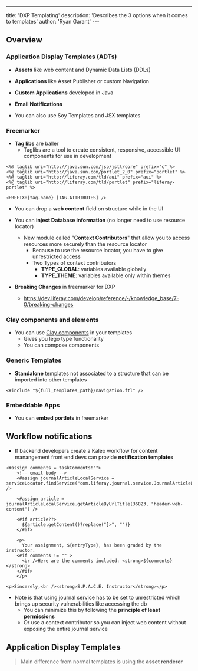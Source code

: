 ---
title: 'DXP Templating'
description: 'Describes the 3 options when it comes to templates'
author: 'Ryan Garant'
---<article id="1">

## Overview

### Application Display Templates (ADTs)

-   **Assets** like web content and Dynamic Data Lists (DDLs)
-   **Applications** like Asset Publisher or custom Navigation
-   **Custom Applications** developed in Java
-   **Email Notifications**

-   You can also use Soy Templates and JSX templates

### Freemarker

-   **Tag libs** are baller
    -   Taglibs are a tool to create consistent, responsive, accessible UI
        components for use in development

```htmlmixed
<%@ taglib uri="http://java.sun.com/jsp/jstl/core" prefix="c" %>
<%@ taglib uri="http://java.sun.com/portlet_2_0" prefix="portlet" %>
<%@ taglib uri="http://liferay.com/tld/aui" prefix="aui" %>
<%@ taglib uri="http://liferay.com/tld/portlet" prefix="liferay-portlet" %>

<PREFIX:{tag-name} [TAG-ATTRIBUTES] />
```

-   You can drop a **web content** field on structure while in the UI
-   You can **inject Database information** (no longer need to use resource locator)

    -   New module called "**Context Contributors**" that allow you to access resources more securely than the resource locator
        -   Because to use the resource locator, you have to give unrestricted access
        -   Two Types of context contributors
            -   **TYPE_GLOBAL**: variables available globally
            -   **TYPE_THEME**: variables available only within themes

-   **Breaking Changes** in freemarker for DXP
    -   https://dev.liferay.com/develop/reference/-/knowledge_base/7-0/breaking-changes

### Clay components and elements

-   You can use [Clay components](https://claycss.com/) in your templates
    -   Gives you lego type functionality
    -   You can compose components

### Generic Templates

-   **Standalone** templates not associated to a structure that can be imported into other templates

```htmlmixed
<#include "${full_templates_path}/navigation.ftl" />
```

### Embeddable Apps

-   You can **embed portlets** in freemarker

</article>

<article id="2">

## Workflow notifications

-   If backend developers create a Kaleo workflow for content manangement front end devs can provide **notification templates**

```htmlmixed
<#assign comments = taskComments!"">
    <!-- email body -->
    <#assign journalArticleLocalService = serviceLocator.findService("com.liferay.journal.service.JournalArticleLocalService") />

    <#assign article = journalArticleLocalService.getArticleByUrlTitle(36823, "header-web-content") />

    <#if article??>
      ${article.getContent()?replace("]>", "")}
    </#if>

    <p>
      Your assignment, ${entryType}, has been graded by the instructor.
    <#if comments != "" >
      <br />Here are the comments included: <strong>${comments}</strong>
    </#if>
    </p>

<p>Sincerely,<br /><strong>S.P.A.C.E. Instructor</strong></p>
```

-   Note is that using journal service has to be set to unrestricted which brings up security vulnerabilities like accessing the db
    -   You can minimize this by following the **principle of least permissions**
    -   Or use a context contributor so you can inject web content without exposing the entire journal service

</article>

<article id="3">

## Application Display Templates

> Main difference from normal templates is using the **asset renderer**

</article>
